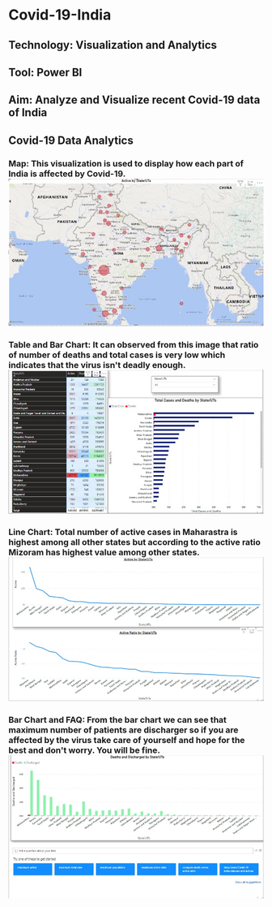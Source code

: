 # Covid-19-India
 ## Technology: Visualization and Analytics
 ## Tool: Power BI
 ## Aim: Analyze and Visualize recent Covid-19 data of India
 ## Covid-19 Data Analytics
 ### Map: This visualization is used to display how each part of India is affected by Covid-19. ![Map](https://github.com/das-ankur/Covid-19-India/blob/main/Visualizations/1.jpg)
 ### Table and Bar Chart: It can observed from this image that ratio of number of deaths and total cases is very low which indicates that the virus isn't deadly enough. ![Table and Bar Chart](https://github.com/das-ankur/Covid-19-India/blob/main/Visualizations/2.jpg)
 ### Line Chart: Total number of active cases in Maharastra is highest among all other states but according to the active ratio Mizoram has highest value among other states.  ![Line Chart](https://github.com/das-ankur/Covid-19-India/blob/main/Visualizations/3.jpg)
 ### Bar Chart and FAQ: From the bar chart we can see that maximum number of patients are discharger so if you are affected by the virus take care of yourself and hope for the best and don't worry. You will be fine. ![Bar Chart and FAQ](https://github.com/das-ankur/Covid-19-India/blob/main/Visualizations/4.jpg)
